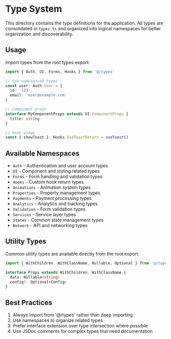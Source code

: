 # Type System

This directory contains the type definitions for the application. All types are consolidated in `types.ts` and organized into logical namespaces for better organization and discoverability.

## Usage

Import types from the root types export:

```typescript
import { Auth, UI, Forms, Hooks } from '@/types'

// Use namespaced types
const user: Auth.User = {
  id: '123',
  email: 'user@example.com'
}

// Component props
interface MyComponentProps extends UI.ComponentProps {
  title: string
}

// Hook usage
const { showToast }: Hooks.UseToastReturn = useToast()
```

## Available Namespaces

- `Auth` - Authentication and user account types
- `UI` - Component and styling related types
- `Forms` - Form handling and validation types
- `Hooks` - Custom hook return types
- `Animations` - Animation system types
- `Properties` - Property management types
- `Payments` - Payment processing types
- `Analytics` - Analytics and tracking types
- `Validation` - Form validation types
- `Services` - Service layer types
- `States` - Common state management types
- `Network` - API and networking types

## Utility Types

Common utility types are available directly from the root export:

```typescript
import { WithChildren, WithClassName, Nullable, Optional } from '@/types'

interface Props extends WithChildren, WithClassName {
  data: Nullable<string>
  config?: Optional<Config>
}
```

## Best Practices

1. Always import from '@/types' rather than deep importing
2. Use namespaces to organize related types
3. Prefer interface extension over type intersection where possible
4. Use JSDoc comments for complex types that need documentation
